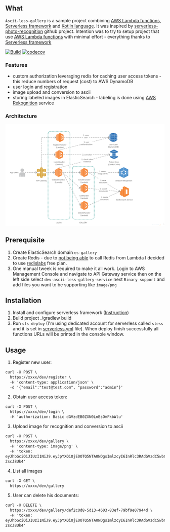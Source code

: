## What

`Ascii-less-gallery` is a sample project combining [AWS Lambda functions](https://aws.amazon.com/lambda),
[Serverless framework](https://serverless.com/) and [Kotlin language](https://kotlinlang.org/). It was inspired by
[serverless-photo-recognition](https://github.com/awslabs/serverless-photo-recognition) github project. Intention was to try to
setup project that use [AWS Lambda functions](https://aws.amazon.com/lambda) with minimal effort - everything thanks to 
[Serverless framework](https://serverless.com/)

[![Build](https://api.travis-ci.org/ajurasz/ascii-less-gallery.svg)](https://travis-ci.org/ajurasz/ascii-less-gallery/) [![codecov](https://codecov.io/gh/ajurasz/ascii-less-gallery/branch/master/graph/badge.svg)](https://codecov.io/gh/ajurasz/ascii-less-gallery)

### Features

* custom authorization leveraging redis for caching user access tokens - this reduce numbers of request (cost) to AWS DynamoDB
* user login and registration
* image upload and conversion to ascii
* storing labeled images in ElasticSearch - labeling is done using [AWS Rekognition](https://aws.amazon.com/rekognition/) service

### Architecture

![Architecture](architecture.png)

## Prerequisite

1. Create ElasticSearch domain `es-gallery`
2. Create Redis - due to [not being able](https://forums.aws.amazon.com/thread.jspa?messageID=767285) to call Redis from Lambda I decided to use [redislabs](https://redislabs.com/) free plan.
3. One manual tweek is required to make it all work. Login to AWS Management Console and navigate to API Gateway service then on the left side select `dev-ascii-less-gallery-service`
next `Binary support` and add files you want to be supporting like `image/png`

## Installation

1. Install and configure serverless framework ([Instruction](https://serverless.com/framework/docs/providers/aws/guide/installation/))
2. Build project ./gradlew build
3. Run `sls deploy` (I'm using dedicated account for serverless called `sless` and it is set in [serverless.yml](https://github.com/ajurasz/ascii-less-gallery/blob/master/serverless.yml) file). 
When deploy finish successfully all functions URLs will be printed in the console window.

## Usage

1. Register new user:
```shell
curl -X POST \
  https://xxxx/dev/register \
  -H 'content-type: application/json' \
  -d '{"email":"test@test.com", "password":"admin"}'
```

2. Obtain user access token:
```shell
curl -X POST \
  https://xxxx/dev/login \
  -H 'authorization: Basic dGVzdEB0ZXN0LnBsOmFkbWlu'
```

3. Upload image for recognition and conversion to ascii
```shell
curl -X POST \
  https://xxxx/dev/gallery \
  -H 'content-type: image/png' \
  -H 'token: eyJhbGciOiJIUzI1NiJ9.eyJpYXQiOjE0OTQ5NTA0NDgsImlzcyI6InRlc3RAdGVzdC5wbCJ9.Dj0itEWPE2PQ6WbeLgIWgHwslaVLWAgRlj-2scJ8Uk4'
```

4. List all images
```shell
curl -X GET \
  https://xxxx/dev/gallery 
```

5. User can delete his documents:
```shell
curl -X DELETE \
  https://xxxx/dev/gallery/def2c0d8-5d13-4603-83ef-79bf9e07944d \
  -H 'token: eyJhbGciOiJIUzI1NiJ9.eyJpYXQiOjE0OTQ5NTA0NDgsImlzcyI6InRlc3RAdGVzdC5wbCJ9.Dj0itEWPE2PQ6WbeLgIWgHwslaVLWAgRlj-2scJ8Uk4'
```



